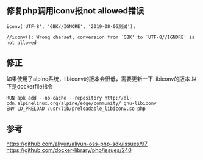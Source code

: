 ## 修复php调用iconv报not allowed错误
```
iconv('UTF-8', 'GBK//IGNORE', '2019-08-06测试');

//iconv(): Wrong charset, conversion from `GBK' to `UTF-8//IGNORE' is not allowed
```

## 修正
如果使用了alpine系统，libiconv的版本会很低，需要更新一下 libiconv的版本
以下是dockerfile指令
```
RUN apk add --no-cache --repository http://dl-cdn.alpinelinux.org/alpine/edge/community/ gnu-libiconv
ENV LD_PRELOAD /usr/lib/preloadable_libiconv.so php
```

## 参考
https://github.com/aliyun/aliyun-oss-php-sdk/issues/97
https://github.com/docker-library/php/issues/240
